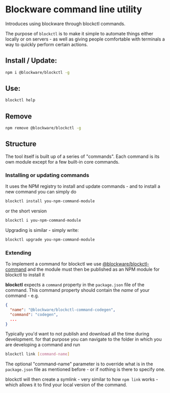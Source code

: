 # Blockware command line utility

Introduces using blockware through blockctl commands. 

The purpose of ```blockctl``` is to make it simple to automate things 
either locally or on servers - 
as well as giving people comfortable with terminals a way to quickly perform
certain actions.

## Install / Update:
```bash
npm i @blockware/blockctl -g
``` 

## Use:
```bash
blockctl help
``` 

## Remove
```bash
npm remove @blockware/blockctl -g
``` 

## Structure
The tool itself is built up of a series of "commands". Each command is
its own module except for a few built-in core commands. 

### Installing or updating commands
It uses the NPM registry to install and update commands - and to install a new command
you can simply do 
```bash
blockctl install you-npm-command-module
```
or the short version
```bash
blockctl i you-npm-command-module
```

Upgrading is similar - simply write:
```bash
blockctl upgrade you-npm-command-module
```

### Extending
To implement a command for blockctl we use
[@blockware/blockctl-command](https://github.com/blockwarecom/blockctl-command)
and the module must then be published as an NPM module for blockctl to install it

**blockctl** expects a ```command``` property in the ```package.json``` file
of the command. This command property should contain the *name* of your command -
e.g.
```json
{
  "name": "@blockware/blockctl-command-codegen",
  "command": "codegen",
  ...
} 
```

Typically you'd want to not publish and download all the time during development. 
for that purpose you can navigate to the folder in which you are developing a command 
and run 
```bash
blockctl link [command-name]
```
The optional "command-name" parameter is to override what is in the 
```package.json``` file as mentioned before - or if nothing is there to 
specify one.

blockctl will then create a symlink - very similar to 
how ```npm link``` works - which allows it to find your local version of
the command.

